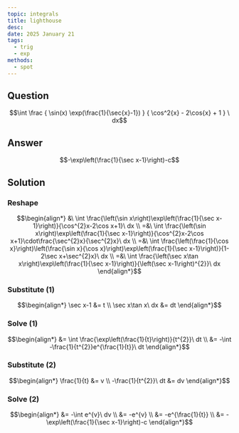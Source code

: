 ```yaml
---
topic: integrals
title: lighthouse
desc: 
date: 2025 January 21
tags:
  - trig
  - exp
methods:
  - spot
---
```



## Question
```math
\int
  \frac
    { \sin(x) \exp(\frac{1}{\sec{x}-1}) }
    { \cos^2{x} - 2\cos{x} + 1 }
\ dx
```


## Answer
```math
-\exp\left(\frac{1}{\sec x-1}\right)-c
```


## Solution

### Reshape
```math
\begin{align*}
  &\ \int \frac{\left(\sin x\right)\exp\left(\frac{1}{\sec x-1}\right)}{\cos^{2}x-2\cos x+1}\ dx
  \\ =&\ \int \frac{\left(\sin x\right)\exp\left(\frac{1}{\sec x-1}\right)}{\cos^{2}x-2\cos x+1}\cdot\frac{\sec^{2}x}{\sec^{2}x}\ dx
  \\ =&\ \int \frac{\left(\frac{1}{\cos x}\right)\left(\frac{\sin x}{\cos x}\right)\exp\left(\frac{1}{\sec x-1}\right)}{1-2\sec x+\sec^{2}x}\ dx
  \\ =&\ \int \frac{\left(\sec x\tan x\right)\exp\left(\frac{1}{\sec x-1}\right)}{\left(\sec x-1\right)^{2}}\ dx
\end{align*}
```

### Substitute (1)
```math
\begin{align*}
  \sec x-1 &= t
  \\ \sec x\tan x\ dx &= dt
\end{align*}
```

### Solve (1)
```math
\begin{align*}
  &= \int \frac{\exp\left(\frac{1}{t}\right)}{t^{2}}\ dt
  \\ &= -\int -\frac{1}{t^{2}}e^{\frac{1}{t}}\ dt
\end{align*}
```

### Substitute (2)
```math
\begin{align*}
  \frac{1}{t} &= v
  \\ -\frac{1}{t^{2}}\ dt &= dv
\end{align*}
```

### Solve (2)
```math
\begin{align*}
  &= -\int e^{v}\ dv
  \\ &= -e^{v}
  \\ &= -e^{\frac{1}{t}}
  \\ &= -\exp\left(\frac{1}{\sec x-1}\right)-c
\end{align*}
```
